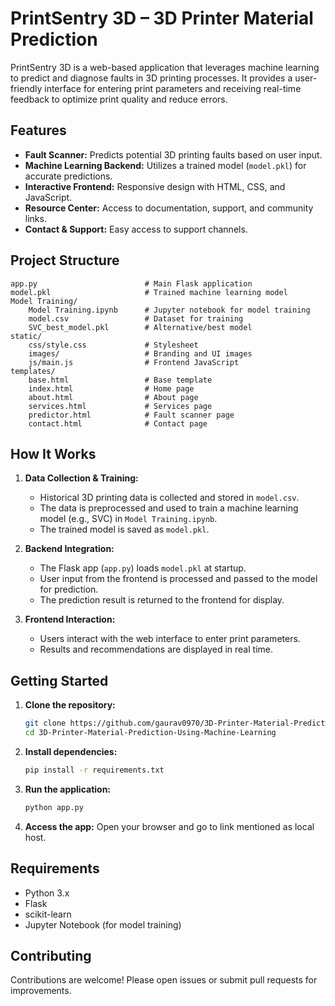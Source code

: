 # PrintSentry 3D – 3D Printer Material Prediction

PrintSentry 3D is a web-based application that leverages machine learning to predict and diagnose faults in 3D printing processes. It provides a user-friendly interface for entering print parameters and receiving real-time feedback to optimize print quality and reduce errors.

## Features

- **Fault Scanner:** Predicts potential 3D printing faults based on user input.
- **Machine Learning Backend:** Utilizes a trained model (`model.pkl`) for accurate predictions.
- **Interactive Frontend:** Responsive design with HTML, CSS, and JavaScript.
- **Resource Center:** Access to documentation, support, and community links.
- **Contact & Support:** Easy access to support channels.

## Project Structure

```
app.py                        # Main Flask application
model.pkl                     # Trained machine learning model
Model Training/
    Model Training.ipynb      # Jupyter notebook for model training
    model.csv                 # Dataset for training
    SVC_best_model.pkl        # Alternative/best model
static/
    css/style.css             # Stylesheet
    images/                   # Branding and UI images
    js/main.js                # Frontend JavaScript
templates/
    base.html                 # Base template
    index.html                # Home page
    about.html                # About page
    services.html             # Services page
    predictor.html            # Fault scanner page
    contact.html              # Contact page
```

## How It Works

1. **Data Collection & Training:**
   - Historical 3D printing data is collected and stored in `model.csv`.
   - The data is preprocessed and used to train a machine learning model (e.g., SVC) in `Model Training.ipynb`.
   - The trained model is saved as `model.pkl`.

2. **Backend Integration:**
   - The Flask app (`app.py`) loads `model.pkl` at startup.
   - User input from the frontend is processed and passed to the model for prediction.
   - The prediction result is returned to the frontend for display.

3. **Frontend Interaction:**
   - Users interact with the web interface to enter print parameters.
   - Results and recommendations are displayed in real time.

## Getting Started

1. **Clone the repository:**
   ```bash
   git clone https://github.com/gaurav0970/3D-Printer-Material-Prediction-Using-Machine-Learning.git
   cd 3D-Printer-Material-Prediction-Using-Machine-Learning
   ```
2. **Install dependencies:**
   ```bash
   pip install -r requirements.txt
   ```
3. **Run the application:**
   ```bash
   python app.py
   ```
4. **Access the app:**
   Open your browser and go to link mentioned as local host.

## Requirements
- Python 3.x
- Flask
- scikit-learn
- Jupyter Notebook (for model training)

## Contributing
Contributions are welcome! Please open issues or submit pull requests for improvements.

